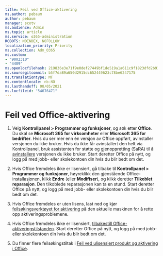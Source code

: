 ```yaml
---
title: Feil ved Office-aktivering
ms.author: pebaum
author: pebaum
manager: scotv
ms.audience: Admin
ms.topic: article
ms.service: o365-administration
ROBOTS: NOINDEX, NOFOLLOW
localization_priority: Priority
ms.collection: Adm_O365
ms.custom:
- "9002310"
- "4489"
ms.openlocfilehash: 219836e3e71f9e0def27449bf1de519a1a611c9f1823dfd2b918f93345ccdc6a
ms.sourcegitcommit: b5f7da89a650d2915dc652449623c78be6247175
ms.translationtype: MT
ms.contentlocale: nb-NO
ms.lasthandoff: 08/05/2021
ms.locfileid: "54076471"
---
```

# <a name="office-activation-errors"></a>Feil ved Office-aktivering

1. Velg **Kontrollpanel > Programmer og funksjoner**, og søk etter **Office**. Du skal se **Microsoft 365 for virksomheter** eller **Microsoft 365 for bedrifter**. Hvis du ser mer enn én versjon av Office oppført, avinstaller versjonen du ikke bruker. Hvis du ikke får avinstallert den helt via Kontrollpanel, bruk assistenten for støtte og gjenoppretting (SaRA) til å [avinstallere](https://aka.ms/SARA-OfficeUninstall-Alchemy) versjonen du ikke bruker. Start deretter Office på nytt, og logg på med jobb- eller skolekontoen din hvis du blir bedt om det. 

2. Hvis Office fremdeles ikke er lisensiert, gå tilbake til **Kontrollpanel > Programmer og funksjoner**, høyreklikk den gjenstående Office-installasjonen, klikk **Endre** (eller **Modifiser**), og klikk deretter **Tilkoblet reparasjon**. Den tilkoblede reparasjonen kan ta en stund. Start deretter Office på nytt, og logg på med jobb- eller skolekontoen din hvis du blir bedt om det. 

3. Hvis Office fremdeles er uten lisens, last ned og kjør [feilsøkingsverktøyet for aktivering](https://aka.ms/SARA-OfficeActivation-Alchemy) på den aktuelle maskinen for å rette opp aktiveringsproblemene. 

4. Hvis Office fremdeles ikke er lisensiert, [tilbakestill Office-aktiveringstilstanden](https://docs.microsoft.com/office365/troubleshoot/activation/reset-office-365-proplus-activation-state). Start deretter Office på nytt, og logg på med jobb- eller skolekontoen din hvis du blir bedt om det.  

5. Du finner flere feilsøkingstiltak i [Feil ved ulisensiert produkt og aktivering i Office](https://support.office.com/article/unlicensed-product-and-activation-errors-in-office-0d23d3c0-c19c-4b2f-9845-5344fedc4380).
